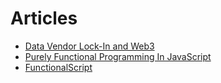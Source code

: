 # Articles

- [Data Vendor Lock-In and Web3](https://medium.com/@sergeyshandar/web3-foundation-e48a475139c2)
- [Purely Functional Programming In JavaScript](https://medium.com/bitsrc/purely-functional-programming-in-javascript-91114b1b2dff)
- [FunctionalScript](https://medium.com/@sergeyshandar/functionalscript-5cf817345376)
